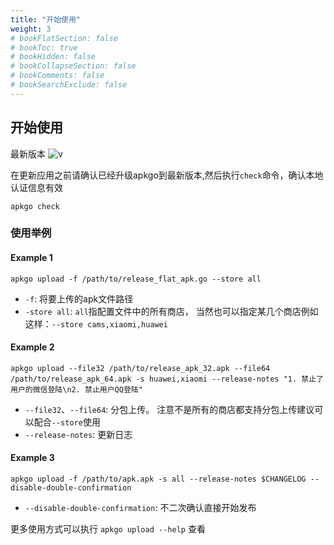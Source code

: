 ```yaml
---
title: "开始使用"
weight: 3
# bookFlatSection: false
# bookToc: true
# bookHidden: false
# bookCollapseSection: false
# bookComments: false
# bookSearchExclude: false
---
```


## 开始使用

最新版本 ![v](https://img.shields.io/docker/v/kevingong2013/apkgo?arch=amd64&sort=date)

在更新应用之前请确认已经升级apkgo到最新版本,然后执行`check`命令，确认本地认证信息有效

``` shell
apkgo check
```

### 使用举例

#### Example 1

``` shell
apkgo upload -f /path/to/release_flat_apk.go --store all
```

- `-f`: 将要上传的apk文件路径
- `-store all`: `all`指配置文件中的所有商店， 当然也可以指定某几个商店例如这样：`--store cams,xiaomi,huawei`

#### Example 2

``` shell
apkgo upload --file32 /path/to/release_apk_32.apk --file64 /path/to/release_apk_64.apk -s huawei,xiaomi --release-notes "1. 禁止了用户的微信登陆\n2. 禁止用户QQ登陆"
```

- `--file32`、`--file64`: 分包上传。 注意不是所有的商店都支持分包上传建议可以配合`--store`使用
- `--release-notes`: 更新日志

#### Example 3

``` shell
apkgo upload -f /path/to/apk.apk -s all --release-notes $CHANGELOG --disable-double-confirmation
```

- `--disable-double-confirmation`: 不二次确认直接开始发布

更多使用方式可以执行 `apkgo upload --help` 查看
